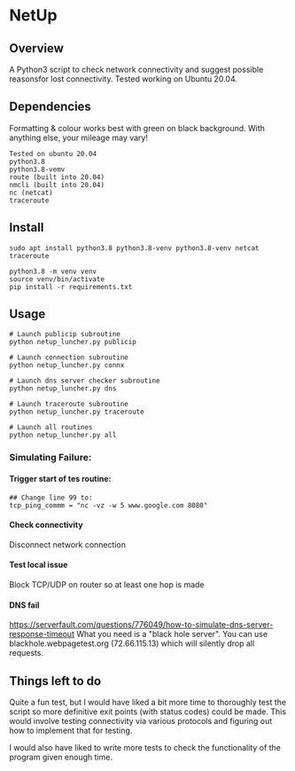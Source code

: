 # NetUp

## Overview

A Python3 script to check network connectivity and suggest possible reasonsfor lost connectivity. Tested working on Ubuntu 20.04.

## Dependencies

Formatting & colour works best with green on black background. With anything else, your mileage may vary!

```
Tested on ubuntu 20.04
python3.8
python3.8-vemv
route (built into 20.04)
nmcli (built into 20.04)
nc (netcat)
traceroute
```

## Install
```
sudo apt install python3.8 python3.8-venv python3.8-venv netcat traceroute
```

```
python3.8 -m venv venv
source venv/bin/activate
pip install -r requirements.txt
```

## Usage

```
# Launch publicip subroutine
python netup_luncher.py publicip

# Launch connection subroutine
python netup_luncher.py connx

# Launch dns server checker subroutine
python netup_luncher.py dns

# Launch traceroute subroutine
python netup_luncher.py traceroute

# Launch all routines
python netup_luncher.py all

```

### Simulating Failure:

#### Trigger start of tes routine:

```
## Change line 99 to:
tcp_ping_commm = "nc -vz -w 5 www.google.com 8080"
```

#### Check connectivity
Disconnect network connection

#### Test local issue
Block TCP/UDP on router so at least one hop is made

#### DNS fail
https://serverfault.com/questions/776049/how-to-simulate-dns-server-response-timeout
What you need is a "black hole server". You can use blackhole.webpagetest.org (72.66.115.13) which will silently drop all requests.


## Things left to do
Quite a fun test, but I would have liked a bit more time to thoroughly test the script so more definitive exit points (with status codes) could be made. This would involve testing connectivity via various protocols and figuring out how to implement that for testing.

I would also have liked to write more tests to check the functionality of the program given enough time.